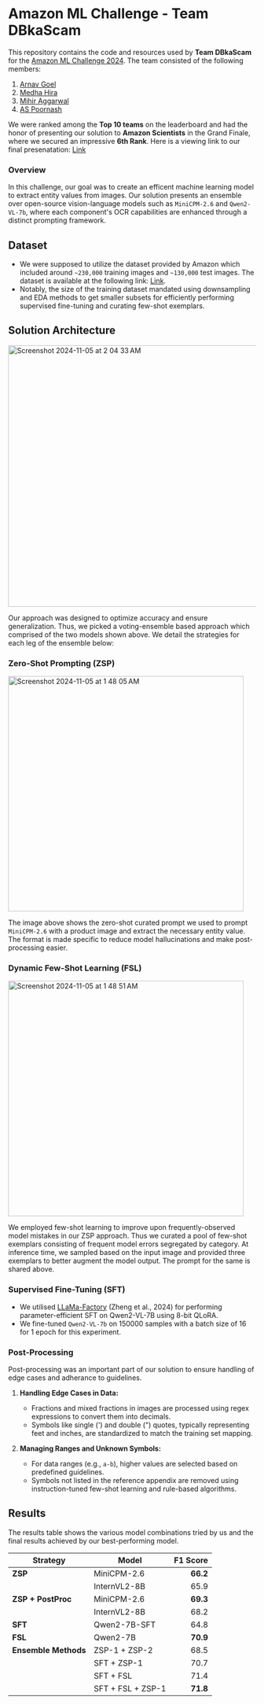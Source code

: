 # Amazon ML Challenge - Team DBkaScam

This repository contains the code and resources used by **Team DBkaScam** for the [Amazon ML Challenge 2024](https://unstop.com/hackathons/amazon-ml-challenge-amazon-1100713). The team consisted of the following members:
1. [Arnav Goel](https://arnav10goel.github.io/)
2. [Medha Hira](https://medhahira.github.io/)
3. [Mihir Aggarwal](https://www.linkedin.com/in/mihir-agarwal-33b913188/?originalSubdomain=in)
4. [AS Poornash](https://www.linkedin.com/in/a-s-poornash-4973a2240/)

We were ranked among the **Top 10 teams** on the leaderboard and had the honor of presenting our solution to **Amazon Scientists** in the Grand Finale, where we secured an impressive **6th Rank**. Here is a viewing link to our final presenatation: [Link](https://www.canva.com/design/DAGRau30tRI/06v7kPdBwb99GDjsiv1fcg/edit?utm_content=DAGRau30tRI&utm_campaign=designshare&utm_medium=link2&utm_source=sharebutton)

### Overview

In this challenge, our goal was to create an efficent machine learning model to extract entity values from images. Our solution presents an ensemble over open-source vision-language models such as `MiniCPM-2.6` and `Qwen2-VL-7b`, where each component's OCR capabilities are enhanced through a distinct prompting framework.

## Dataset

- We were supposed to utilize the dataset provided by Amazon which included around `~230,000` training images and `~130,000` test images. The dataset is available at the following link: [Link](https://www.kaggle.com/datasets/abhishekgautam12/amazon-ml-challenge-2024).
- Notably, the size of the training dataset mandated using downsampling and EDA methods to get smaller subsets for efficiently performing supervised fine-tuning and curating few-shot exemplars.

## Solution Architecture
<img width="532" alt="Screenshot 2024-11-05 at 2 04 33 AM" src="https://github.com/user-attachments/assets/3bd6ec5c-85f7-41df-a5b6-c7129c320b8f">

Our approach was designed to optimize accuracy and ensure generalization. Thus, we picked a voting-ensemble based approach which comprised of the two models shown above. We detail the strategies for each leg of the ensemble below:

### Zero-Shot Prompting (ZSP)
<img width="479" alt="Screenshot 2024-11-05 at 1 48 05 AM" src="https://github.com/user-attachments/assets/28f55996-aff3-47c5-b13d-599978f9984f">

The image above shows the zero-shot curated prompt we used to prompt `MiniCPM-2.6` with a product image and extract the necessary entity value. The format is made specific to reduce model hallucinations and make post-processing easier.

### Dynamic Few-Shot Learning (FSL)
<img width="479" alt="Screenshot 2024-11-05 at 1 48 51 AM" src="https://github.com/user-attachments/assets/2ff2e278-d3ee-4c2a-8f1c-f87869c0de35">

We employed few-shot learning to improve upon frequently-observed model mistakes in our ZSP approach. Thus we curated a pool of few-shot exemplars consisting of frequent model errors segregated by category. At inference time, we sampled based on the input image and provided three exemplars to better augment the model output. The prompt for the same is shared above.

### Supervised Fine-Tuning (SFT)
- We utilised [LLaMa-Factory](https://github.com/hiyouga/LLaMA-Factory) (Zheng et al., 2024) for performing parameter-efficient SFT on Qwen2-VL-7B using 8-bit QLoRA.
- We fine-tuned `Qwen2-VL-7b` on 150000 samples with a batch size of 16 for 1 epoch for this experiment.

### Post-Processing
Post-processing was an important part of our solution to ensure handling of edge cases and adherance to guidelines.

1. **Handling Edge Cases in Data:**  
   - Fractions and mixed fractions in images are processed using regex expressions to convert them into decimals.  
   - Symbols like single (') and double (") quotes, typically representing feet and inches, are standardized to match the training set mapping.

2. **Managing Ranges and Unknown Symbols:**  
   - For data ranges (e.g., `a-b`), higher values are selected based on predefined guidelines.  
   - Symbols not listed in the reference appendix are removed using instruction-tuned few-shot learning and rule-based algorithms.  

## Results

The results table shows the various model combinations tried by us and the final results achieved by our best-performing model.

| **Strategy**       | **Model**       | **F1 Score** |
|---------------------|-----------------|-------------:|
| **ZSP**            | MiniCPM-2.6     | **66.2**     |
|                     | InternVL2-8B   | 65.9         |
| **ZSP + PostProc** | MiniCPM-2.6     | **69.3**     |
|                     | InternVL2-8B   | 68.2         |
| **SFT**           | Qwen2-7B-SFT    | 64.8         |
| **FSL**           | Qwen2-7B        | **70.9**     |
| **Ensemble Methods** | ZSP-1 + ZSP-2 | 68.5         |
|                     | SFT + ZSP-1    | 70.7         |
|                     | SFT + FSL      | 71.4         |
|                     | SFT + FSL + ZSP-1 | **71.8**  |

